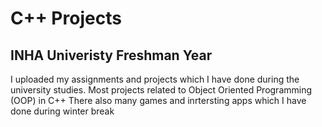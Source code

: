 # C++ Projects
## INHA Univeristy Freshman Year


I uploaded my assignments and projects which I have done during the university studies. 
Most projects related to Object Oriented Programming (OOP) in C++
There also many games and inrtersting apps which I have done during winter break
